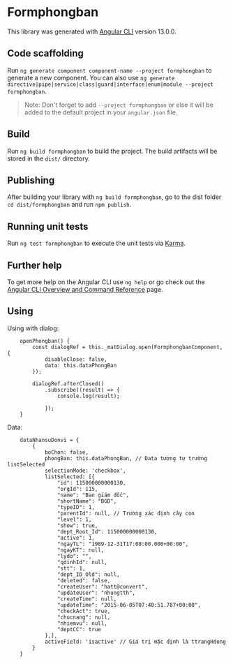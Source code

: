 # Formphongban

This library was generated with [Angular CLI](https://github.com/angular/angular-cli) version 13.0.0.

## Code scaffolding

Run `ng generate component component-name --project formphongban` to generate a new component. You can also use `ng generate directive|pipe|service|class|guard|interface|enum|module --project formphongban`.
> Note: Don't forget to add `--project formphongban` or else it will be added to the default project in your `angular.json` file. 

## Build

Run `ng build formphongban` to build the project. The build artifacts will be stored in the `dist/` directory.

## Publishing

After building your library with `ng build formphongban`, go to the dist folder `cd dist/formphongban` and run `npm publish`.

## Running unit tests

Run `ng test formphongban` to execute the unit tests via [Karma](https://karma-runner.github.io).

## Further help

To get more help on the Angular CLI use `ng help` or go check out the [Angular CLI Overview and Command Reference](https://angular.io/cli) page.

## Using
Using with dialog:
```
    openPhongban() {
        const dialogRef = this._matDialog.open(FormphongbanComponent, {
            disableClose: false,
            data: this.dataPhongBan
        });

        dialogRef.afterClosed()
            .subscribe((result) => {
                console.log(result);

            });
    }
```
Data:
```
    dataNhansuDonvi = {
        {
            boChon: false,
            phongBan: this.dataPhongBan, // Data tương tự trường listSelected
            selectionMode: 'checkbox',
            listSelected: [{
                "id": 115000000000130,
                "orgId": 115,
                "name": "Ban giám đốc",
                "shortName": "BGD",
                "typeID": 1,
                "parentId": null, // Trường xác định cây con
                "level": 1,
                "show": true,
                "dept_Root_Id": 115000000000130,
                "active": 1,
                "ngayTL": "1989-12-31T17:00:00.000+00:00",
                "ngayKT": null,
                "lydo": "",
                "qdinhId": null,
                "stt": 1,
                "dept_ID_Old": null,
                "deleted": false,
                "createUser": "hatt@convert",
                "updateUser": "nhungtth",
                "createTime": null,
                "updateTime": "2015-06-05T07:40:51.787+00:00",
                "checkAct": true,
                "chucnang": null,
                "nhiemvu": null,
                "deptCC": true
            },],
            activeField: 'isactive' // Giá trị mặc định là ttrangHdong
        }
    }
```
